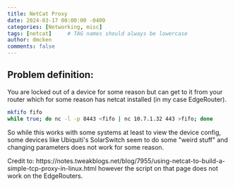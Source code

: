 ```yaml
---
title: NetCat Proxy
date: 2024-03-17 00:00:00 -0400
categories: [Networking, misc]
tags: [netcat]     # TAG names should always be lowercase
author: dmcken 
comments: false
---
```


## Problem definition:
You are locked out of a device for some reason but can get to it from your router which for some reason has netcat installed (in my case EdgeRouter).

```bash
mkfifo fifo
while true; do nc -l -p 8443 <fifo | nc 10.7.1.32 443 >fifo; done
```

<p>So while this works with some systems at least to view the device config, some devices like Ubiquiti's SolarSwitch seem to do some "weird stuff" and changing parameters does not work for some reason. </p>



<p>Credit to: https://notes.tweakblogs.net/blog/7955/using-netcat-to-build-a-simple-tcp-proxy-in-linux.html however the script on that page does not work on the EdgeRouters.</p>
